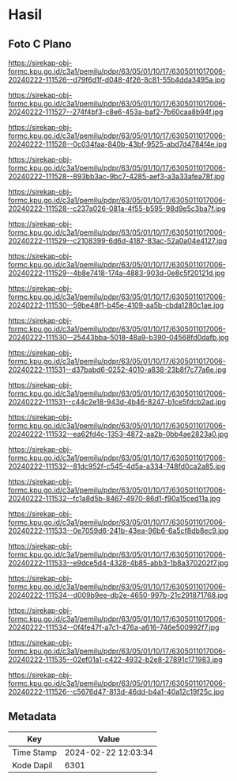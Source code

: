 # Hasil

## Foto C Plano

https://sirekap-obj-formc.kpu.go.id/c3a1/pemilu/pdpr/63/05/01/10/17/6305011017006-20240222-111526--d79f6d1f-d048-4f26-8c81-55b4dda3495a.jpg

https://sirekap-obj-formc.kpu.go.id/c3a1/pemilu/pdpr/63/05/01/10/17/6305011017006-20240222-111527--274f4bf3-c8e6-453a-baf2-7b60caa8b94f.jpg

https://sirekap-obj-formc.kpu.go.id/c3a1/pemilu/pdpr/63/05/01/10/17/6305011017006-20240222-111528--0c034faa-840b-43bf-9525-abd7d4784f4e.jpg

https://sirekap-obj-formc.kpu.go.id/c3a1/pemilu/pdpr/63/05/01/10/17/6305011017006-20240222-111528--893bb3ac-9bc7-4285-aef3-a3a33afea78f.jpg

https://sirekap-obj-formc.kpu.go.id/c3a1/pemilu/pdpr/63/05/01/10/17/6305011017006-20240222-111528--c237a026-081a-4f55-b595-98d9e5c3ba7f.jpg

https://sirekap-obj-formc.kpu.go.id/c3a1/pemilu/pdpr/63/05/01/10/17/6305011017006-20240222-111529--c2108399-6d6d-4187-83ac-52a0a04e4127.jpg

https://sirekap-obj-formc.kpu.go.id/c3a1/pemilu/pdpr/63/05/01/10/17/6305011017006-20240222-111529--4b8e7418-174a-4883-903d-0e8c5f20121d.jpg

https://sirekap-obj-formc.kpu.go.id/c3a1/pemilu/pdpr/63/05/01/10/17/6305011017006-20240222-111530--59be48f1-b45e-4109-aa5b-cbda1280c1ae.jpg

https://sirekap-obj-formc.kpu.go.id/c3a1/pemilu/pdpr/63/05/01/10/17/6305011017006-20240222-111530--25443bba-5018-48a9-b390-04568fd0dafb.jpg

https://sirekap-obj-formc.kpu.go.id/c3a1/pemilu/pdpr/63/05/01/10/17/6305011017006-20240222-111531--d37babd6-0252-4010-a838-23b8f7c77a6e.jpg

https://sirekap-obj-formc.kpu.go.id/c3a1/pemilu/pdpr/63/05/01/10/17/6305011017006-20240222-111531--c44c2e18-943d-4b46-8247-b1ce5fdcb2ad.jpg

https://sirekap-obj-formc.kpu.go.id/c3a1/pemilu/pdpr/63/05/01/10/17/6305011017006-20240222-111532--ea62fd4c-1353-4872-aa2b-0bb4ae2823a0.jpg

https://sirekap-obj-formc.kpu.go.id/c3a1/pemilu/pdpr/63/05/01/10/17/6305011017006-20240222-111532--81dc952f-c545-4d5a-a334-748fd0ca2a85.jpg

https://sirekap-obj-formc.kpu.go.id/c3a1/pemilu/pdpr/63/05/01/10/17/6305011017006-20240222-111532--fc1a8d5b-8467-4970-86d1-f90a15ced11a.jpg

https://sirekap-obj-formc.kpu.go.id/c3a1/pemilu/pdpr/63/05/01/10/17/6305011017006-20240222-111533--0e7059d6-241b-43ea-96b6-6a5cf8db8ec9.jpg

https://sirekap-obj-formc.kpu.go.id/c3a1/pemilu/pdpr/63/05/01/10/17/6305011017006-20240222-111533--e9dce5d4-4328-4b85-abb3-1b8a370202f7.jpg

https://sirekap-obj-formc.kpu.go.id/c3a1/pemilu/pdpr/63/05/01/10/17/6305011017006-20240222-111534--d009b9ee-db2e-4650-997b-21c291871768.jpg

https://sirekap-obj-formc.kpu.go.id/c3a1/pemilu/pdpr/63/05/01/10/17/6305011017006-20240222-111534--0f4fe47f-a7c1-476a-a616-746e500992f7.jpg

https://sirekap-obj-formc.kpu.go.id/c3a1/pemilu/pdpr/63/05/01/10/17/6305011017006-20240222-111535--02ef01a1-c422-4932-b2e8-27891c171983.jpg

https://sirekap-obj-formc.kpu.go.id/c3a1/pemilu/pdpr/63/05/01/10/17/6305011017006-20240222-111526--c5676d47-813d-46dd-b4a1-40a12c19f25c.jpg


## Metadata

| Key        | Value               |
| ---------- | ------------------- |
| Time Stamp | 2024-02-22 12:03:34 |
| Kode Dapil | 6301                |



